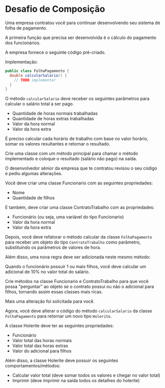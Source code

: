 # Desafio de Composição

Uma empresa contratou você para continuar desenvolvendo seu sistema de folha de pagamento.

A primeira função que precisa ser desenvolvida é o cálculo do pagamento dos funcionários.

A empresa fornece o seguinte código pré-criado.

Implementação:

```java
public class FolhaPagamento {
  double calcularSalario() {
    // TODO implementar
  }
}
```

O método `calcularSalario` deve receber os seguintes parâmetros para calcular o salário total a ser pago.

- Quantidade de horas normais trabalhadas
- Quantidade de horas extras trabalhadas
- Valor da hora normal
- Valor da hora extra

É preciso calcular cada horário de trabalho com base no valor horário, somar os valores resultantes e retornar o resultado.

Crie uma classe com um método principal para chamar o método implementado e coloque o resultado (salário não pago) na saída.

O desenvolvedor sênior da empresa que te contratou revisou o seu código e pediu algumas alterações.

Você deve criar uma classe Funcionario com as seguintes propriedades:

- Nome
- Quantidade de filhos

E também, deve criar uma classe ContratoTrabalho com as propriedades:

- Funcionário (ou seja, uma variável do tipo Funcionario)
- Valor da hora normal
- Valor da hora extra

Depois, você deve refatorar o método calcular da classe `FolhaPagamento` para
receber um objeto do tipo `ContratoTrabalho` como parâmetro, substituindo os
parâmetros de valores de hora.

Além disso, uma nova regra deve ser adicionada neste mesmo método:

Quando o funcionário possuir 1 ou mais filhos, você deve calcular um adicional de 10% no
valor total do salário.

Crie métodos na classe Funcionario e ContratoTrabalho para que você possa
"perguntar" ao objeto se o contrato possui ou não o adicional para filhos, tornando assim
essas classes mais ricas.

Mais uma alteração foi solicitada para você.

Agora, você deve alterar o código do método `calcularSalario` da classe `FolhaPagamento` para retornar um novo tipo `Holerite`.

A classe Holerite deve ter as seguintes propriedades:

- Funcionário
- Valor total das horas normais
- Valor total das horas extras
- Valor do adicional para filhos

Além disso, a classe Holerite deve possuir os seguintes comportamentos/métodos:

- Calcular valor total (deve somar todos os valores e chegar no valor total)
- Imprimir (deve imprimir na saída todos os detalhes do holerite)